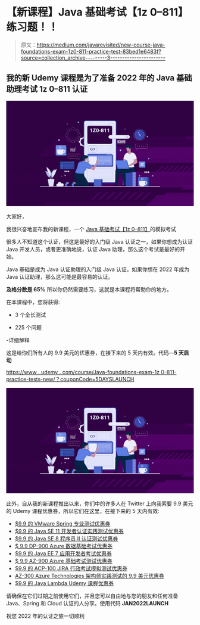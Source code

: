 # 【新课程】Java 基础考试【1z 0–811】练习题！！

> 原文：<https://medium.com/javarevisited/new-course-java-foundations-exam-1z0-811-practice-test-83bed1e6483f?source=collection_archive---------3----------------------->

## 我的新 Udemy 课程是为了准备 2022 年的 Java 基础助理考试 1z 0–811 认证

[![](img/8552db59cd971e38988e7a2240c87688.png)](https://www.udemy.com/course/java-foundations-exam-1z0-811-practice-tests-new/?couponCode=5DAYSLAUNCH)

大家好，

我很兴奋地宣布我的新课程，一个 [Java 基础考试【1z 0–811】](https://www.udemy.com/course/java-foundations-exam-1z0-811-practice-tests-new/?couponCode=5DAYSLAUNCH)的模拟考试

很多人不知道这个认证，但这是最好的入门级 Java 认证之一，如果你想成为认证 Java 开发人员，或者更准确地说，认证 Java 助理，那么这个考试是最好的开始。

Java 基础是成为 Java 认证助理的入门级 Java 认证，如果你想在 2022 年成为 Java 认证助理，那么这可能是最容易的认证。

**及格分数是 65%** 所以你仍然需要练习，这就是本课程将帮助你的地方。

在本课程中，您将获得:

- 3 个全长测试

- 225 个问题

-详细解释

这是给你们所有人的 9.9 美元的优惠券，在接下来的 5 天内有效。代码—**5 天启动**

[https://www . udemy . com/course/Java-foundations-exam-1z 0-811-practice-tests-new/？couponCode=5DAYSLAUNCH](https://www.udemy.com/course/java-foundations-exam-1z0-811-practice-tests-new/?couponCode=5DAYSLAUNCH)

[![](img/8552db59cd971e38988e7a2240c87688.png)](https://www.udemy.com/course/java-foundations-exam-1z0-811-practice-tests-new/?couponCode=5DAYSLAUNCH)

此外，自从我的新课程推出以来，你们中的许多人在 Twitter 上向我索要 9.9 美元的 Udemy 课程优惠券，所以它们在这里，在接下来的 5 天内有效:

*   [$9.9 的 VMware Spring 专业测试优惠券](https://www.udemy.com/course/spring-professional-practice-test-questions-vmware-edu-certification/?couponCode=BESTPRICEJAN2021)
*   [$9.9 的 Java SE 11 开发者认证实践测试优惠券](https://www.udemy.com/course/java-se-11-certification-exam-1z0-819-practice-tests/?couponCode=JAN2022LAUNCH)
*   [$9.9 的 Java SE 8 程序员 II 认证测试优惠券](https://www.udemy.com/course/new-java-se8-programmer-certification-ocpjp-1z0-809-exam-practice-test/?couponCode=JAN2022LAUNCH)
*   [$ 9.9 DP-900 Azure 数据基础考试优惠券](https://www.udemy.com/course/dp-900-azure-data-fundamntals-exam-mock-test-practice-questions/?couponCode=JAN2022LAUNCH)
*   [$9.9 的 Java EE 7 应用开发者考试优惠券](https://www.udemy.com/course/java-ee-application-developer-exam-practice-tests/?couponCode=JAN2022LAUNCH)
*   [$ 9.9 AZ-900 Azure 基础考试测试优惠券](https://www.udemy.com/course/az-900-practice-test-azure-fundamentls-certification-exam/?couponCode=JAN2022LAUNCH)
*   [$9.9 的 ACP-100 JIRA 行政考试模拟测试优惠券](https://www.udemy.com/course/acp-100-jira-server-administrator-exam-practice-tests-quizes/?couponCode=JAN2022LAUNCH)
*   [AZ-300 Azure Technologies 架构师实践测试的 9.9 美元优惠券](https://www.udemy.com/course/az-303-microsoft-azure-architect-technologies-practice-tests/?couponCode=JAN2022LAUNCH)
*   [$9.9 的 Java Lambda Udemy 课程优惠券](https://www.udemy.com/course/java-lambda/?couponCode=JAN2022LAUNCH)

请确保在它们过期之前使用它们，并且您可以自由地与您的朋友和任何准备 Java、Spring 和 Cloud 认证的人分享。使用代码 **JAN2022LAUNCH**

祝您 2022 年的认证之旅一切顺利